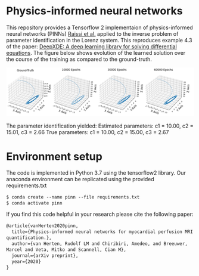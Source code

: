 # Physics-informed neural networks
This repository provides a Tensorflow 2 implementaion of physics-informed neural networks (PINNs) [Raissi et al.](https://arxiv.org/abs/1711.10561) applied to the inverse problem of parameter identification in the Lorenz system. This reproduces example 4.3 of the paper: [DeepXDE: A deep learning library for solving differential equations](https://arxiv.org/abs/1907.04502). The figure below shows evolution of the learned solution over the course of the training as compared to the ground-truth.

![Training evolution](training.png)

The parameter identification yielded:
Estimated parameters: c1 = 10.00, c2 = 15.01, c3 = 2.66
True parameters: c1 = 10.00, c2 = 15.00, c3 = 2.67

# Environment setup
The code is implemented in Python 3.7 using the tensorflow2 library. Our anaconda environment can be replicated using the provided requirements.txt
```  
$ conda create --name pinn --file requirements.txt
$ conda activate pinn
```

If you find this code helpful in your research please cite the following paper:
```
@article{vanHerten2020pinn,
  title={Physics-informed neural networks for myocardial perfusion MRI quantification.},
  author={van Herten, Rudolf LM and Chiribiri, Amedeo, and Breeuwer, Marcel and Veta, Mitko and Scannell, Cian M},
  journal={arXiv preprint},
  year={2020}
}
```